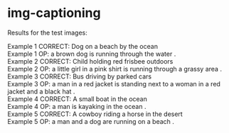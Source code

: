 # img-captioning

Results for the test images:

Example 1 CORRECT: Dog on a beach by the ocean\
Example 1 OP: <SOS> a brown dog is running through the water . <EOS>\
Example 2 CORRECT: Child holding red frisbee outdoors\
Example 2 OP: <SOS> a little girl in a pink shirt is running through a grassy area . <EOS>\
Example 3 CORRECT: Bus driving by parked cars\
Example 3 OP: <SOS> a man in a red jacket is standing next to a woman in a red jacket and a black hat . <EOS>\
Example 4 CORRECT: A small boat in the ocean\
Example 4 OP: <SOS> a man is kayaking in the ocean . <EOS>\
Example 5 CORRECT: A cowboy riding a horse in the desert\
Example 5 OP: <SOS> a man and a dog are running on a beach . <EOS>
